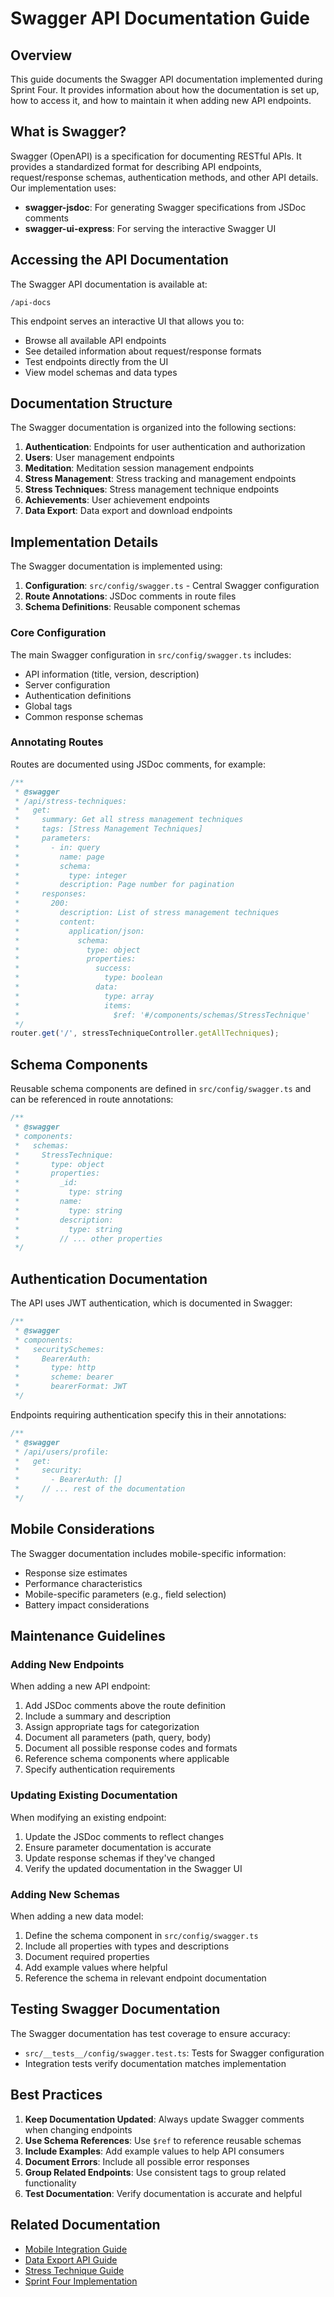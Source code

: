 # Swagger API Documentation Guide

## Overview

This guide documents the Swagger API documentation implemented during Sprint Four. It provides information about how the documentation is set up, how to access it, and how to maintain it when adding new API endpoints.

## What is Swagger?

Swagger (OpenAPI) is a specification for documenting RESTful APIs. It provides a standardized format for describing API endpoints, request/response schemas, authentication methods, and other API details. Our implementation uses:

- **swagger-jsdoc**: For generating Swagger specifications from JSDoc comments
- **swagger-ui-express**: For serving the interactive Swagger UI

## Accessing the API Documentation

The Swagger API documentation is available at:

```
/api-docs
```

This endpoint serves an interactive UI that allows you to:
- Browse all available API endpoints
- See detailed information about request/response formats
- Test endpoints directly from the UI
- View model schemas and data types

## Documentation Structure

The Swagger documentation is organized into the following sections:

1. **Authentication**: Endpoints for user authentication and authorization
2. **Users**: User management endpoints
3. **Meditation**: Meditation session management endpoints
4. **Stress Management**: Stress tracking and management endpoints
5. **Stress Techniques**: Stress management technique endpoints
6. **Achievements**: User achievement endpoints
7. **Data Export**: Data export and download endpoints

## Implementation Details

The Swagger documentation is implemented using:

1. **Configuration**: `src/config/swagger.ts` - Central Swagger configuration
2. **Route Annotations**: JSDoc comments in route files
3. **Schema Definitions**: Reusable component schemas

### Core Configuration

The main Swagger configuration in `src/config/swagger.ts` includes:

- API information (title, version, description)
- Server configuration
- Authentication definitions
- Global tags
- Common response schemas

### Annotating Routes

Routes are documented using JSDoc comments, for example:

```typescript
/**
 * @swagger
 * /api/stress-techniques:
 *   get:
 *     summary: Get all stress management techniques
 *     tags: [Stress Management Techniques]
 *     parameters:
 *       - in: query
 *         name: page
 *         schema:
 *           type: integer
 *         description: Page number for pagination
 *     responses:
 *       200:
 *         description: List of stress management techniques
 *         content:
 *           application/json:
 *             schema:
 *               type: object
 *               properties:
 *                 success:
 *                   type: boolean
 *                 data:
 *                   type: array
 *                   items:
 *                     $ref: '#/components/schemas/StressTechnique'
 */
router.get('/', stressTechniqueController.getAllTechniques);
```

## Schema Components

Reusable schema components are defined in `src/config/swagger.ts` and can be referenced in route annotations:

```typescript
/**
 * @swagger
 * components:
 *   schemas:
 *     StressTechnique:
 *       type: object
 *       properties:
 *         _id:
 *           type: string
 *         name:
 *           type: string
 *         description:
 *           type: string
 *         // ... other properties
 */
```

## Authentication Documentation

The API uses JWT authentication, which is documented in Swagger:

```typescript
/**
 * @swagger
 * components:
 *   securitySchemes:
 *     BearerAuth:
 *       type: http
 *       scheme: bearer
 *       bearerFormat: JWT
 */
```

Endpoints requiring authentication specify this in their annotations:

```typescript
/**
 * @swagger
 * /api/users/profile:
 *   get:
 *     security:
 *       - BearerAuth: []
 *     // ... rest of the documentation
 */
```

## Mobile Considerations

The Swagger documentation includes mobile-specific information:

- Response size estimates
- Performance characteristics
- Mobile-specific parameters (e.g., field selection)
- Battery impact considerations

## Maintenance Guidelines

### Adding New Endpoints

When adding a new API endpoint:

1. Add JSDoc comments above the route definition
2. Include a summary and description
3. Assign appropriate tags for categorization
4. Document all parameters (path, query, body)
5. Document all possible response codes and formats
6. Reference schema components where applicable
7. Specify authentication requirements

### Updating Existing Documentation

When modifying an existing endpoint:

1. Update the JSDoc comments to reflect changes
2. Ensure parameter documentation is accurate
3. Update response schemas if they've changed
4. Verify the updated documentation in the Swagger UI

### Adding New Schemas

When adding a new data model:

1. Define the schema component in `src/config/swagger.ts`
2. Include all properties with types and descriptions
3. Document required properties
4. Add example values where helpful
5. Reference the schema in relevant endpoint documentation

## Testing Swagger Documentation

The Swagger documentation has test coverage to ensure accuracy:

- `src/__tests__/config/swagger.test.ts`: Tests for Swagger configuration
- Integration tests verify documentation matches implementation

## Best Practices

1. **Keep Documentation Updated**: Always update Swagger comments when changing endpoints
2. **Use Schema References**: Use `$ref` to reference reusable schemas
3. **Include Examples**: Add example values to help API consumers
4. **Document Errors**: Include all possible error responses
5. **Group Related Endpoints**: Use consistent tags to group related functionality
6. **Test Documentation**: Verify documentation is accurate and helpful

## Related Documentation

- [Mobile Integration Guide](./mobile-integration-guide.md)
- [Data Export API Guide](./data-export-guide.md)
- [Stress Technique Guide](./stress-technique-guide.md)
- [Sprint Four Implementation](../sprints/sprint-four-tasks/implement-remaining-features.md) 